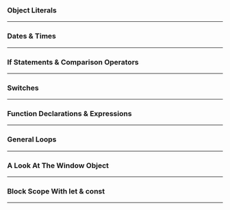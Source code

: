 
### Object Literals
---

### Dates & Times
---

### If Statements & Comparison Operators
---

### Switches
---

### Function Declarations & Expressions
---

### General Loops
---

### A Look At The Window Object
---

### Block Scope With let & const
---
